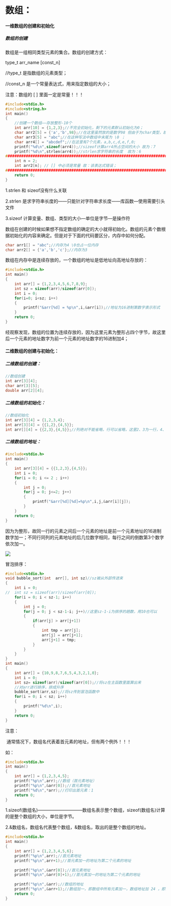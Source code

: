 # 数组：

#### 一维数组的创建和初始化

##### 数组的创建

数组是一组相同类型元素的集合。数组的创建方式：

type_t   arr_name      [const_n]

//type_t 		是指数组的元素类型；

//const_n	  是一个常量表达式，用来指定数组的大小；

注意：数组的 [ ] 里面一定是常量！！！

```C
#include<stdio.h>
#include<string.h>
int main()
{
	//创建一个数组——存放整形-10个
	int arr[10] = {1,2,3};//不完全初始化，剩下的元素默认初始化为0； 
	char arr2[5] = {'a','b',98};//在这里虽然放的是数字98 但由于为char类型，故：输出时是 b ，b的阿斯柯马值为98 
	char arr3[5] = "abc";//在这种写法中数组中末尾为 \0 ；
	char arr4[] = "abcdef";//在这里有7个元素，a,b,c,d,e,f,0; 
	printf("%d\n",sizeof(arr4));//sizeof计算arr4所占空间的大小 故为：7 
	printf("%d\n",strlen(arr4));//strlen求字符串的长度  故为：6 
##############################################################################
	int n = 2;
	int arr2[n]; // [] 中必须是常量 故：该表达式错误； 
##############################################################################	
	return 0;
} 
```

1.strlen 和 sizeof没有什么关联

2.strlen 是求字符串长度的——只能针对字符串求长度——库函数—使用需要引头文件

3.sizeof 计算变量、数组、类型的大小—单位是字节—是操作符

数组在创建的时候如果想不指定数组的确定的大小就得初始化。数组的元素个数根据初始化的内容来确定。但是对于下面的代码要区分，内存中如何分配。

```c
char arr1[] = "abc";//内存为4 \0也占一位内存
char arr2[] = {'a','b','c'};//内存为3
```



数组在内存中是连续存放的，一个数组的地址是低地址向高地址存放的：

```c
#include<stdio.h>
int main()
{
	int arr[] = {1,2,3,4,5,6,7,8,9};
	int sz = sizeof(arr)/sizeof(arr[0]);
	int i = 0;
	for(i=0; i<sz; i++)
	{
		printf("&arr[%d] = %p\n",i,&arr[i]);//地址为16进制第数字表示形式
	} 
	return 0;
}
```

经观察发现，数组的位置为连续存放的，因为这里元素为整形占四个字节，故这里后一个元素的地址数字为前一个元素的地址数字的16进制加4；



#### 二维数组的创建与初始化：

##### 二维数组的创建：

```c
//数组创建
int arr[3][4];
char arr[3][5];
double arr[2][4];
```

##### 二维数组的初始化：

```c
//数组初始化
int arr[3][4] = {1,2,3,4};
int arr[3][4] = {{1,2},{4,5}};
int arr[][4] = {{2,3},{4,5}};//列绝对不能省略，行可以省略，这里2、3为一行，4、5为一行。
```

##### 二维数组的地址：

```c
#include<stdio.h>
int main()
{
	int arr[3][4] = {{1,2,3},{4,5}};
	int i = 0;
	for(i = 0; i <= 2 ; i++)
	{
		int j = 0;
		for(j = 0; j<=2; j++)
		{
			printf("&arr[%d][%d]=%p\n",i,j,&arr[i][j]);
		}
	}
	return 0;
} 
```

​	因为为整形，故同一行的元素之间后一个元素的地址是前一个元素地址的16进制数字加一；不同行同列的元素地址的后几位数字相同，每行之间的倒数第3个数字依次加一。

<img src="C:\Users\王凌恩\Desktop\C语言笔记\1.12简单数组.png" style="zoom:0%;" />

冒泡排序：

```c
#include<stdio.h>
void bubble_sort(int  arr[], int sz)//sz被从外部传进来
{
	int i = 0;
//	int sz = sizeof(arr)/sizeof(arr[0]);
	for(i = 0; i < sz-1; i++)
	{
		int j = 0;
		for(j = 0; j < sz-1-i; j++)//这里sz-1-i为排序的趟数，用10也可以
		{
			if(arr[j] > arr[j+1])
			{
				int tmp = arr[j];
				arr[j] = arr[j+1];
				arr[j+1] = tmp;
			}
		}
	}
}
int main()
{
	int arr[] = {10,9,8,7,6,5,4,3,2,1,0};
	int i = 0;
	int sz= sizeof(arr)/sizeof(arr[0]);//将sz在主函数里面算出来
	//对arr进行排序，排成升序
	bubble_sort(arr,sz);//将sz传到冒泡函数中
	for(i = 0; i < sz; i++)
	{
		printf("%d\n",i);
	}
	return 0;
}
```



注意：

​	通常情况下，数组名代表着首元素的地址，但有两个例外！！！

如：

```c
#include<stdio.h>
int main()
{
	int arr[] = {1,2,3,4,5};
	printf("%p\n",arr);//数组（首元素地址）
	printf("%p\n",&arr[0]);//首元素地址
	printf("%d\n",*arr);//打印出首元素：1
	return 0;
} 
```

1.sizeof(数组名)——————————数组名表示整个数组，sizeof(数组名)计算的是整个数组的大小，单位是字节。

2.&数组名，数组名代表整个数组，&数组名，取出的是整个数组的地址。

```C
#include<stdio.h>
int main()
{
	int arr[] = {1,2,3,4,5,6};
	printf("%p\n",arr);//首元素地址 
	printf("%p\n",arr+1);//首元素加一的地址为第二个元素的地址 
	
	printf("%p\n",&arr[0]);//首元素地址 
	printf("%p\n",&arr[0]+1);//首元素加一的地址为第二个元素的地址 
	
	printf("%p\n",&arr);//数组的地址 
	printf("%p\n",&arr+1);//数组加一，即数组中所有元素加一，数组地址加 24 ，即元素个数乘以整形4个字节 
	return 0;
} 
```



